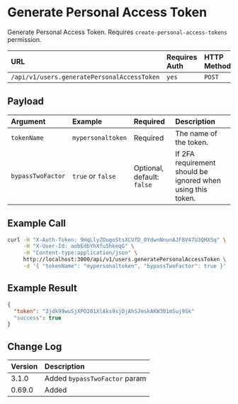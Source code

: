 # Generate Personal Access Token

Generate Personal Access Token. Requires `create-personal-access-tokens` permission.

| URL | Requires Auth | HTTP Method |
| :--- | :--- | :--- |
| `/api/v1/users.generatePersonalAccessToken` | `yes` | `POST` |

## Payload

| Argument | Example | Required | Description |
| :--- | :--- | :--- | :--- |
| `tokenName` | `mypersonaltoken` | Required | The name of the token. |
| `bypassTwoFactor` | `true` or `false` | Optional, default: `false` | If 2FA requirement should be ignored when using this token. |

## Example Call

```bash
curl -H "X-Auth-Token: 9HqLlyZOugoStsXCUfD_0YdwnNnunAJF8V47U3QHXSq" \
     -H "X-User-Id: aobEdbYhXfu5hkeqG" \
     -H "Content-type:application/json" \
     http://localhost:3000/api/v1/users.generatePersonalAccessToken \
     -d '{ "tokenName": "mypersonaltoken", "bypassTwoFactor": true }'
```

## Example Result

```json
{
  "token": "2jdk99wuSjXPO201XlAks9sjDjAhSJmskAKW301mSuj9Sk"
  "success": true
}
```

## Change Log

| Version | Description |
| :--- | :--- |
| 3.1.0 | Added `bypassTwoFactor` param |
| 0.69.0 | Added |
